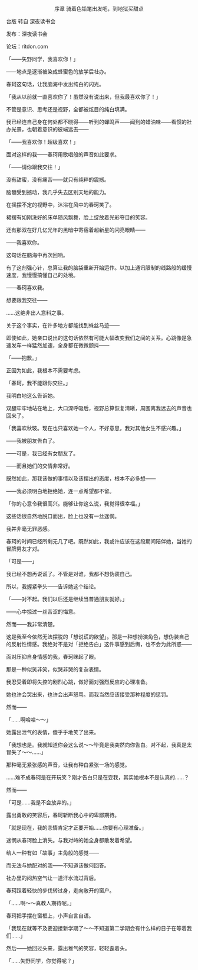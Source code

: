 <p align="center">序章 骑着色铅笔出发吧，到地狱买甜点</p>

台版 转自 深夜读书会

发布：深夜读书会

论坛：ritdon.com

「——矢野同学，我喜欢你！」

——地点是逐渐被染成蜂蜜色的放学后社办。

春珂这句话，让我脑海中发出纯白的闪光。

「我从以前就一直喜欢你了！虽然没有说出来，但我最喜欢你了！」

不管是意识、思考还是视野，全都被炫目的纯白填满。

我已经连自己身在何处都不晓得——听到的蝉鸣声——闻到的蜡油味——看惯的社办光景，也朝着意识的彼端远去——

「——我喜欢你！超级喜欢！」

面对这样的我——春珂用歌唱般的声音如此要求。

「——请你跟我交往！」

没有甜蜜，没有痛苦——就只有纯粹的震撼。

脑髓受到撼动，我几乎失去区别天地的能力。

在摇摆不定的视野中，沐浴在风中的春珂笑了。

裙摆有如刚洗好的床单随风飘舞，脸上绽放着光彩夺目的笑容。

还有那双在好几亿光年的黑暗中寄宿着超新星的闪亮眼睛——

——我喜欢你。

这句话在脑海中再次回响。

有了这剂强心针，总算让我的脑袋重新开始运作。以加上通讯限制的线路般的缓慢速度，我慢慢搞懂自己的处境。

——春珂喜欢我。

想要跟我交往——

……这绝非出人意料之事。

关于这个事实，在许多地方都能找到蛛丝马迹——

即使如此，她亲口说出的这句话依然有可能大幅改变我们之间的关系。心跳像是急速发车一样猛然加速，全身都在微微颤抖——

「——抱歉。」

正因为如此，我根本不需要考虑。

「春珂，我不能跟你交往。」

我明白地这么告诉她。

双腿牢牢地站在地上，大口深呼吸后，视野总算恢复清晰，周围离我远去的声音也回来了。

「我喜欢秋玻。现在也只喜欢她一个人，不好意思，我对其他女生不感兴趣。」

——我被朋友告白了。

——可是，我已经有女朋友了。

——而且她们的交情非常好。

既然如此，那我该做的事情以及该摆出的态度，根本不必多想——

——我必须明白地拒绝她，连一点希望都不留。

「你的心意令我很高兴。能够让你这么说，我觉得很幸福。」

这些话很自然地脱口而出，脸上也没有一丝迷惘。

我并非毫无罪恶感。

春珂的时间已经所剩无几了吧。既然如此，我或许应该在这段期间陪伴她，当她的冒牌男友才对。

「可是——」

我已经不想再说谎了。不管是对谁，我都不想伪装自己。

所以，我握紧拳头——告诉她这个结论。

「——对不起。我们以后还是继续当普通朋友就好。」

——心中掠过一丝苦涩的悔意。

然而——我非常清楚。

这是我至今依然无法摆脱的「想说谎的欲望」。那是一种想扮演角色，想伪装自己的反射性情感。我绝对不是对「拒绝告白」这件事感到后悔，也不会为此所惑——

面对压抑自身情感的我，春珂眯起了眼。

那是一种似笑非笑，似哭非哭的复杂表情。

我忍受着即将失控的剧烈心跳，做好面对强烈反应的心理准备。

她也许会哭出来，也许会出声怒骂。而我当然应该接受那种程度的惩罚。

然而——

「……啊哈哈～～」

她露出泄气的表情，傻乎乎地笑了出来。

「我想也是。我就知道你会这么说～～毕竟是我突然向你告白。对不起，我真是太冒失了～～……」

那种毫无紧张感的声音，让我有种白紧张一场的感觉。

……难不成春珂是在开玩笑？刚才告白只是在耍我，其实她根本不是认真的……？

然而——

「可是……我是不会放弃的。」

露出勇敢的笑容后，春珂斩断我心中的卑鄙期待。

「就是现在，我的恋情肯定才正要开始……你要有心理准备。」

迷惘从春珂脸上消失。与我对峙的她全身都散发着希望。

给人一种有如「故事」主角般的感觉——

而无法与她配对的我——不知道该做何回答。

社办里的闷热空气让一道汗水流过背后。

春珂踩着轻快的步伐转过身，走向敞开的窗户。

「……啊～～真教人期待呢。」

春珂把手摆在窗框上，小声自言自语。

「我现在就等不及要迎接新学期了～～不知道第二学期会有什么样的日子在等着我们……」

然后——她回过头来，露出稚气的笑容，轻轻歪着头。

「……矢野同学，你觉得呢？」

